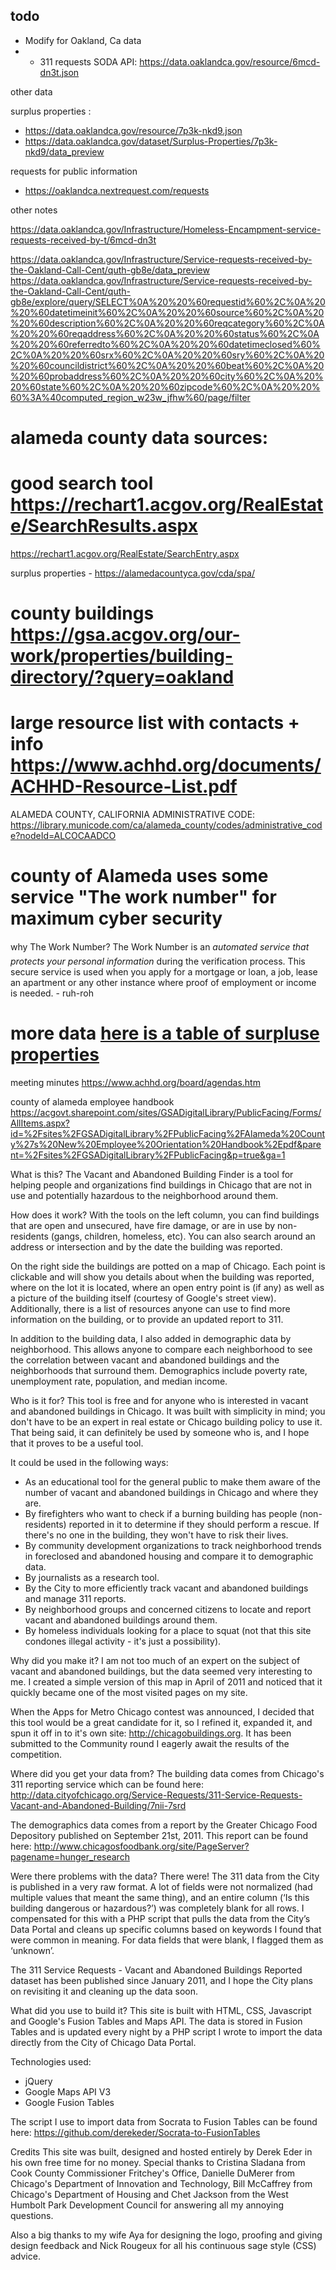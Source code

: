 ## todo 
- Modify for Oakland, Ca data 
- - 311 requests SODA API: https://data.oaklandca.gov/resource/6mcd-dn3t.json

other data 

surplus properties : 
- https://data.oaklandca.gov/resource/7p3k-nkd9.json
- https://data.oaklandca.gov/dataset/Surplus-Properties/7p3k-nkd9/data_preview


requests for public information 
- https://oaklandca.nextrequest.com/requests

other notes

https://data.oaklandca.gov/Infrastructure/Homeless-Encampment-service-requests-received-by-t/6mcd-dn3t

https://data.oaklandca.gov/Infrastructure/Service-requests-received-by-the-Oakland-Call-Cent/quth-gb8e/data_preview
https://data.oaklandca.gov/Infrastructure/Service-requests-received-by-the-Oakland-Call-Cent/quth-gb8e/explore/query/SELECT%0A%20%20%60requestid%60%2C%0A%20%20%60datetimeinit%60%2C%0A%20%20%60source%60%2C%0A%20%20%60description%60%2C%0A%20%20%60reqcategory%60%2C%0A%20%20%60reqaddress%60%2C%0A%20%20%60status%60%2C%0A%20%20%60referredto%60%2C%0A%20%20%60datetimeclosed%60%2C%0A%20%20%60srx%60%2C%0A%20%20%60sry%60%2C%0A%20%20%60councildistrict%60%2C%0A%20%20%60beat%60%2C%0A%20%20%60probaddress%60%2C%0A%20%20%60city%60%2C%0A%20%20%60state%60%2C%0A%20%20%60zipcode%60%2C%0A%20%20%60%3A%40computed_region_w23w_jfhw%60/page/filter

# alameda county data sources:

# good search tool https://rechart1.acgov.org/RealEstate/SearchResults.aspx
https://rechart1.acgov.org/RealEstate/SearchEntry.aspx

surplus properties - https://alamedacountyca.gov/cda/spa/

# county buildings https://gsa.acgov.org/our-work/properties/building-directory/?query=oakland

# large resource list with contacts + info https://www.achhd.org/documents/ACHHD-Resource-List.pdf

ALAMEDA COUNTY, CALIFORNIA ADMINISTRATIVE CODE:
https://library.municode.com/ca/alameda_county/codes/administrative_code?nodeId=ALCOCAADCO

# county of Alameda uses some service "The work number" for maximum cyber security
why The Work Number? 
The Work Number is an *automated service that protects your 
personal information* during the verification process. This secure 
service is used when you apply for a mortgage or loan, a job, 
lease an apartment or any other instance where proof of 
employment or income is needed. - ruh-roh 

# more data <a href="/more-notes.txt">here is a table of surpluse properties</a>

 meeting minutes 
https://www.achhd.org/board/agendas.htm



county of alameda employee handbook https://acgovt.sharepoint.com/sites/GSADigitalLibrary/PublicFacing/Forms/AllItems.aspx?id=%2Fsites%2FGSADigitalLibrary%2FPublicFacing%2FAlameda%20County%27s%20New%20Employee%20Orientation%20Handbook%2Epdf&parent=%2Fsites%2FGSADigitalLibrary%2FPublicFacing&p=true&ga=1








What is this?
The Vacant and Abandoned Building Finder is a tool for helping people and organizations find buildings in Chicago that are not in use and potentially hazardous to the neighborhood around them.

How does it work?
With the tools on the left column, you can find buildings that are open and unsecured, have fire damage, or are in use by non-residents (gangs, children, homeless, etc). You can also search around an address or intersection and by the date the building was reported.

On the right side the buildings are potted on a map of Chicago. Each point is clickable and will show you details about when the building was reported, where on the lot it is located, where an open entry point is (if any) as well as a picture of the building itself (courtesy of Google's street view). Additionally, there is a list of resources anyone can use to find more information on the building, or to provide an updated report to 311.

In addition to the building data, I also added in demographic data by neighborhood. This allows anyone to compare each neighborhood to see the correlation between vacant and abandoned buildings and the neighborhoods that surround them. Demographics include poverty rate, unemployment rate, population, and median income.

Who is it for?
This tool is free and for anyone who is interested in vacant and abandoned buildings in Chicago. It was built with simplicity in mind; you don't have to be an expert in real estate or Chicago building policy to use it. That being said, it can definitely be used by someone who is, and I hope that it proves to be a useful tool.

It could be used in the following ways:

- As an educational tool for the general public to make them aware of the number of vacant and abandoned buildings in Chicago and where they are.
- By firefighters who want to check if a burning building has people (non-residents) reported in it to determine if they should perform a rescue. If there's no one in the building, they won't have to risk their lives.
- By community development organizations to track neighborhood trends in foreclosed and abandoned housing and compare it to demographic data.
- By journalists as a research tool.
- By the City to more efficiently track vacant and abandoned buildings and manage 311 reports.
- By neighborhood groups and concerned citizens to locate and report vacant and abandoned buildings around them.
- By homeless individuals looking for a place to squat (not that this site condones illegal activity - it's just a possibility).

Why did you make it?
I am not too much of an expert on the subject of vacant and abandoned buildings, but the data seemed very interesting to me. I created a simple version of this map in April of 2011 and noticed that it quickly became one of the most visited pages on my site.

When the Apps for Metro Chicago contest was announced, I decided that this tool would be a great candidate for it, so I refined it, expanded it, and spun it off in to it's own site: http://chicagobuildings.org. It has been submitted to the Community round I eagerly await the results of the competition.

Where did you get your data from?
The building data comes from Chicago's 311 reporting service which can be found here: http://data.cityofchicago.org/Service-Requests/311-Service-Requests-Vacant-and-Abandoned-Building/7nii-7srd

The demographics data comes from a report by the Greater Chicago Food Depository published on September 21st, 2011. This report can be found here: http://www.chicagosfoodbank.org/site/PageServer?pagename=hunger_research

Were there problems with the data?
There were! The 311 data from the City is published in a very raw format. A lot of fields were not normalized (had multiple values that meant the same thing), and an entire column (‘Is this building dangerous or hazardous?’) was completely blank for all rows. I compensated for this with a PHP script that pulls the data from the City’s Data Portal and cleans up specific columns based on keywords I found that were common in meaning. For data fields that were blank, I flagged them as ‘unknown’.

The 311 Service Requests - Vacant and Abandoned Buildings Reported dataset has been published since January 2011, and I hope the City plans on revisiting it and cleaning up the data soon.

What did you use to build it?
This site is built with HTML, CSS, Javascript and Google's Fusion Tables and Maps API. The data is stored in Fusion Tables and is updated every night by a PHP script I wrote to import the data directly from the City of Chicago Data Portal.

Technologies used:

- jQuery
- Google Maps API V3
- Google Fusion Tables

The script I use to import data from Socrata to Fusion Tables can be found here: https://github.com/derekeder/Socrata-to-FusionTables

Credits
This site was built, designed and hosted entirely by Derek Eder in his own free time for no money. Special thanks to Cristina Sladana from Cook County Commissioner Fritchey's Office, Danielle DuMerer from Chicago's Department of Innovation and Technology, Bill McCaffrey from Chicago's Department of Housing and Chet Jackson from the West Humbolt Park Development Council for answering all my annoying questions.

Also a big thanks to my wife Aya for designing the logo, proofing and giving design feedback and Nick Rougeux for all his continuous sage style (CSS) advice.
